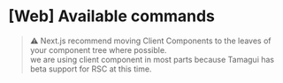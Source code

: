 # [Web] Available commands

> ⚠️ Next.js recommend moving Client Components to the leaves of your component tree where possible.  
> we are using client component in most parts because Tamagui has beta support for RSC at this time. 
